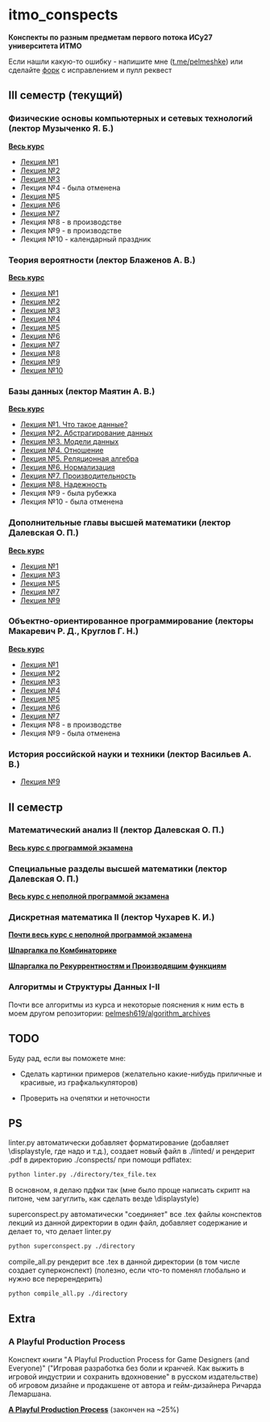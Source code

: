 # itmo_conspects

**Конспекты по разным предметам первого потока ИСy27 университета ИТМО**

Если нашли какую-то ошибку - напишите мне ([t.me/pelmeshke](https://t.me/pelmeshke)) или сделайте [форк](https://github.com/pelmesh619/itmo_conspects/fork) с исправлением и пулл реквест

## III семестр (текущий)

### Физические основы компьютерных и сетевых технологий (лектор Музыченко Я. Б.)

[**Весь курс**](https://pelmesh619.github.io/itmo_conspects/conspects/physics1/physics1_superconspect.pdf)

* [Лекция №1](https://pelmesh619.github.io/itmo_conspects/conspects/physics1/physics1_2024_09_02.pdf)
* [Лекция №2](https://pelmesh619.github.io/itmo_conspects/conspects/physics1/physics1_2024_09_09.pdf)
* [Лекция №3](https://pelmesh619.github.io/itmo_conspects/conspects/physics1/physics1_2024_09_16.pdf)
* Лекция №4 - была отменена
* [Лекция №5](https://pelmesh619.github.io/itmo_conspects/conspects/physics1/physics1_2024_09_30.pdf)
* [Лекция №6](https://pelmesh619.github.io/itmo_conspects/conspects/physics1/physics1_2024_10_07.pdf)
* [Лекция №7](https://pelmesh619.github.io/itmo_conspects/conspects/physics1/physics1_2024_10_14.pdf)
* Лекция №8 - в производстве
* Лекция №9 - в производстве
* Лекция №10 - календарный праздник

### Теория вероятности (лектор Блаженов А. В.)

[**Весь курс**](https://pelmesh619.github.io/itmo_conspects/conspects/probtheory/probtheory_superconspect.pdf)

* [Лекция №1](https://pelmesh619.github.io/itmo_conspects/conspects/probtheory/probtheory_2024_09_03.pdf)
* [Лекция №2](https://pelmesh619.github.io/itmo_conspects/conspects/probtheory/probtheory_2024_09_10.pdf)
* [Лекция №3](https://pelmesh619.github.io/itmo_conspects/conspects/probtheory/probtheory_2024_09_17.pdf)
* [Лекция №4](https://pelmesh619.github.io/itmo_conspects/conspects/probtheory/probtheory_2024_09_24.pdf)
* [Лекция №5](https://pelmesh619.github.io/itmo_conspects/conspects/probtheory/probtheory_2024_10_01.pdf)
* [Лекция №6](https://pelmesh619.github.io/itmo_conspects/conspects/probtheory/probtheory_2024_10_08.pdf)
* [Лекция №7](https://pelmesh619.github.io/itmo_conspects/conspects/probtheory/probtheory_2024_10_15.pdf)
* [Лекция №8](https://pelmesh619.github.io/itmo_conspects/conspects/probtheory/probtheory_2024_10_22.pdf)
* [Лекция №9](https://pelmesh619.github.io/itmo_conspects/conspects/probtheory/probtheory_2024_10_29.pdf)
* [Лекция №10](https://pelmesh619.github.io/itmo_conspects/conspects/probtheory/probtheory_2024_11_06.pdf)

### Базы данных (лектор Маятин А. В.)

[**Весь курс**](https://pelmesh619.github.io/itmo_conspects/databases/databases_superconspect.html)

* [Лекция №1. Что такое данные?](https://pelmesh619.github.io/itmo_conspects/databases/databases_2024_09_04.html)
* [Лекция №2. Абстрагирование данных](https://pelmesh619.github.io/itmo_conspects/databases/databases_2024_09_12.html)
* [Лекция №3. Модели данных](https://pelmesh619.github.io/itmo_conspects/databases/databases_2024_09_18.html)
* [Лекция №4. Отношение](https://pelmesh619.github.io/itmo_conspects/databases/databases_2024_09_26.html)
* [Лекция №5. Реляционная алгебра](https://pelmesh619.github.io/itmo_conspects/databases/databases_2024_10_02.html)
* [Лекция №6. Нормализация](https://pelmesh619.github.io/itmo_conspects/databases/databases_2024_10_10.html)
* [Лекция №7. Производительность](https://pelmesh619.github.io/itmo_conspects/databases/databases_2024_10_16.html)
* [Лекция №8. Надежность](https://pelmesh619.github.io/itmo_conspects/databases/databases_2024_10_24.html)
* Лекция №9 - была рубежка
* Лекция №10 - была отменена

### Дополнительные главы высшей математики (лектор Далевская О. П.)

[**Весь курс**](https://pelmesh619.github.io/itmo_conspects/conspects/addchapters1/addchapters1_superconspect.pdf)

* [Лекция №1](https://pelmesh619.github.io/itmo_conspects/conspects/addchapters1/addchapters1_2024_09_06.pdf)
* [Лекция №3](https://pelmesh619.github.io/itmo_conspects/conspects/addchapters1/addchapters1_2024_09_20.pdf)
* [Лекция №5](https://pelmesh619.github.io/itmo_conspects/conspects/addchapters1/addchapters1_2024_10_04.pdf)
* [Лекция №7](https://pelmesh619.github.io/itmo_conspects/conspects/addchapters1/addchapters1_2024_10_18.pdf)
* [Лекция №9](https://pelmesh619.github.io/itmo_conspects/conspects/addchapters1/addchapters1_2024_11_01.pdf)

### Объектно-ориентированное программирование (лекторы Макаревич Р. Д., Круглов Г. Н.)

[**Весь курс**](https://pelmesh619.github.io/itmo_conspects/oopcsharp/oopcsharp_superconspect.html)

* [Лекция №1](https://pelmesh619.github.io/itmo_conspects/oopcsharp/oopcsharp_2024_09_07.html)
* [Лекция №2](https://pelmesh619.github.io/itmo_conspects/oopcsharp/oopcsharp_2024_09_14.html)
* [Лекция №3](https://pelmesh619.github.io/itmo_conspects/oopcsharp/oopcsharp_2024_09_21.html)
* [Лекция №4](https://pelmesh619.github.io/itmo_conspects/oopcsharp/oopcsharp_2024_09_28.html)
* [Лекция №5](https://pelmesh619.github.io/itmo_conspects/oopcsharp/oopcsharp_2024_10_05.html)
* [Лекция №6](https://pelmesh619.github.io/itmo_conspects/oopcsharp/oopcsharp_2024_10_12.html)
* [Лекция №7](https://pelmesh619.github.io/itmo_conspects/oopcsharp/oopcsharp_2024_10_19.html)
* Лекция №8 - в производстве
* Лекция №9 - была отменена

### История российской науки и техники (лектор Васильев А. В.)

* [Лекция №9](https://pelmesh619.github.io/itmo_conspects/sathistory/sathistory_2024_10_31.html)

## II семестр

### Математический анализ II (лектор Далевская О. П.)

[**Весь курс с программой экзамена**](https://pelmesh619.github.io/itmo_conspects/conspects/calculus/calculus_superconspect.pdf)


### Специальные разделы высшей математики (лектор Далевская О. П.)

[**Весь курс с неполной программой экзамена**](https://pelmesh619.github.io/itmo_conspects/conspects/specsec/specsec_superconspect.pdf)

### Дискретная математика II (лектор Чухарев К. И.)

[**Почти весь курс с неполной программой экзамена**](https://pelmesh619.github.io/itmo_conspects/conspects/dismath/dismath_superconspect.pdf)

[**Шпаргалка по Комбинаторике**](https://pelmesh619.github.io/itmo_conspects/conspects/dismath/dismath_cheatsheet_combinatorics.pdf)

[**Шпаргалка по Рекуррентностям и Производящим функциям**](https://pelmesh619.github.io/itmo_conspects/conspects/dismath/dismath_cheatsheet_recurrences.pdf)

### Алгоритмы и Структуры Данных I-II

Почти все алгоритмы из курса и некоторые пояснения к ним есть в моем другом репозитории: [pelmesh619/algorithm_archives](https://github.com/pelmesh619/algorithm_archives)



## TODO

Буду рад, если вы поможете мне:

* Сделать картинки примеров (желательно какие-нибудь приличные и красивые, из графкалькуляторов)

* Проверить на очепятки и неточности

## PS

linter.py автоматически добавляет форматирование (добавляет \displaystyle, где надо и т.д.), создает новый файл в ./linted/ и рендерит .pdf в директорию ./conspects/ при помощи pdflatex:

```bash
python linter.py ./directory/tex_file.tex
```

В основном, я делаю пдфки так (мне было проще написать скрипт на питоне, чем загуглить, как сделать везде \displaystyle)

superconspect.py автоматически "соединяет" все .tex файлы конспектов лекций из данной директории в один файл, добавляет содержание и делает то, что делает linter.py

```bash
python superconspect.py ./directory
```

compile_all.py рендерит все .tex в данной директории (в том числе создает суперконспект) (полезно, если что-то поменял глобально и нужно все перерендерить)

```bash
python compile_all.py ./directory
```


## Extra

### A Playful Production Process

Конспект книги "A Playful Production Process for Game Designers (and Everyone)"
("Игровая разработка без боли и кранчей. Как выжить в игровой индустрии и сохранить вдохновение" в русском издательстве)
об игровом дизайне и продакшене от автора и гейм-дизайнера Ричарда Лемаршана.

[**A Playful Production Process**](https://pelmesh619.github.io/itmo_conspects/aplayfulproductionprocess/aplayfulproductionprocess_superconspect.html) (закончен на ~25%)

